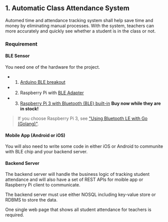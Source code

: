 ## 1. Automatic Class Attendance System

Automed time and attendance tracking system shall help save time and money by eliminating manual processes. With the system, teachers can more accurately and quickly see whether a student is in the class or not.

### Requirement

#### BLE Sensor
You need one of the hardware for the project.
* 1. [Arduino BLE breakout](https://www.sparkfun.com/products/13632?_ga=1.256235395.9077466.1434957323)
* 2. Raspberry Pi with [BLE Adapter](  http://www.robotshop.com/en/bluetooth-40-console-adapter-raspberry-pi.html?gclid=Cj0KEQiAsP-2BRCFl4Lb2NTJttEBEiQAmj2tbR9CikBAc2FQlFk-BsD0JPNmiN_3svT176ZqvARI2eQaAi_G8P8HAQ)
* 3. [Raspberry Pi 3 with Bluetooth (BLE) built-in](https://www.adafruit.com/products/3055) **Buy now while they are in stock!**

> If you choose Raspberry Pi 3, see ["Using Bluetooth LE with Go (Golang)"](http://www.elinux.org/RPi_Bluetooth_LE#Using_Bluetooth_LE_with_Go_.28Golang.29).

#### Mobile App (Android or iOS)
You will also need to write some code in either iOS or Android to communite with BLE chip and your backend server.

#### Backend Server
The backend server will handle the business logic of tracking student attendance and will also have a set of REST APIs for moible app or Raspberry Pi client to communicate.

The backend server must use either NOSQL including key-value store or RDBMS to store the data.

One single web page that shows all student attendance for teachers is required.



